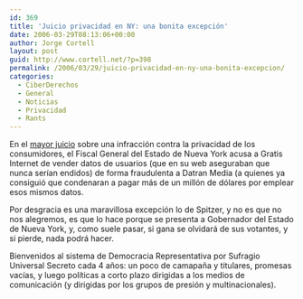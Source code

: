 ```yaml
---
id: 369
title: 'Juicio privacidad en NY: una bonita excepción'
date: 2006-03-29T08:13:06+00:00
author: Jorge Cortell
layout: post
guid: http://www.cortell.net/?p=398
permalink: /2006/03/29/juicio-privacidad-en-ny-una-bonita-excepcion/
categories:
  - CiberDerechos
  - General
  - Noticias
  - Privacidad
  - Rants
---
```

En el [mayor juicio](http://www.redherring.com/Article.aspx?a=16252&hed=Spitzer+Sues+on+Privacy+Breach) sobre una infracción contra la privacidad de los consumidores, el Fiscal General del Estado de Nueva York acusa a Gratis Internet de vender datos de usuarios (que en su web aseguraban que nunca serí­an endidos) de forma fraudulenta a Datran Media (a quienes ya consiguió que condenaran a pagar más de un millón de dólares por emplear esos mismos datos.

Por desgracia es una maravillosa excepción lo de Spitzer, y no es que no nos alegremos, es que lo hace porque se presenta a Gobernador del Estado de Nueva York, y, como suele pasar, si gana se olvidará de sus votantes, y si pierde, nada podrá hacer.

Bienvenidos al sistema de Democracia Representativa por Sufragio Universal Secreto cada 4 años: un poco de camapaña y titulares, promesas vací­as, y luego polí­ticas a corto plazo dirigidas a los medios de comunicación (y dirigidas por los grupos de presión y multinacionales).